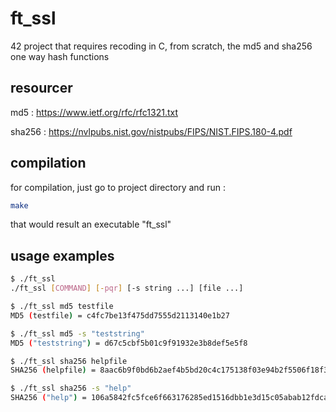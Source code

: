 # ft_ssl
42 project that requires recoding in C, from scratch, the md5 and sha256 one way hash functions

## resourcer
md5 : https://www.ietf.org/rfc/rfc1321.txt

sha256 : https://nvlpubs.nist.gov/nistpubs/FIPS/NIST.FIPS.180-4.pdf

## compilation
for compilation, just go to project directory and run :
```bash
make
```
that would result an executable "ft_ssl"

## usage examples

```bash
$ ./ft_ssl
./ft_ssl [COMMAND] [-pqr] [-s string ...] [file ...]
```

```bash
$ ./ft_ssl md5 testfile
MD5 (testfile) = c4fc7be13f475dd7555d2113140e1b27
```

```bash
$ ./ft_ssl md5 -s "teststring"
MD5 ("teststring") = d67c5cbf5b01c9f91932e3b8def5e5f8
```

```bash
$ ./ft_ssl sha256 helpfile
SHA256 (helpfile) = 8aac6b9f0bd6b2aef4b5bd20c4c175138f03e94b2f5506f18f3d3a64eba55a5a
```
```bash
$ ./ft_ssl sha256 -s "help"
SHA256 ("help") = 106a5842fc5fce6f663176285ed1516dbb1e3d15c05abab12fdca46d60b539b7
```
